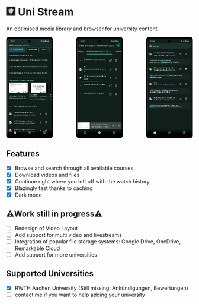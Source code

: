 # <img alt="Logo" src="https://github.com/Equirinya/uni_stream/blob/master/assets/icon/logo.png?raw=true" width="5%"> Uni Stream

An optimised media library and browser for university content

<div style="display:flex;justify-content:space-between;">
<img alt="Screenshot of Home View" src="https://github.com/Equirinya/uni_stream/blob/master/screenshots/Screenshot_Home_framed.png?raw=true" width="25%"> <img alt="Screenshot of Course View" src="https://github.com/Equirinya/uni_stream/blob/master/screenshots/Screenshot_Course_framed.png?raw=true" width="25%"> <img alt="Screenshot of Search View" src="https://github.com/Equirinya/uni_stream/blob/master/screenshots/Screenshot_Search_framed.png?raw=true" width="25%"></div>

## Features
 - [x] Browse and search through all available courses
 - [x] Download videos and files
 - [x] Continue right where you left off with the watch history
 - [x] Blazingly fast thanks to caching
 - [x] Dark mode

##  ⚠️Work still in progress⚠️
 - [ ] Redesign of Video Layout
 - [ ] Add support for multi video and livestreams
 - [ ] Integration of popular file storage systems: Google Drive, OneDrive, Remarkable Cloud
 - [ ] Add support for more universities

## Supported Universities
 - [x] RWTH Aachen University (Still missing: Ankündigungen, Bewertungen)
 - [ ] contact me if you want to help adding your university
